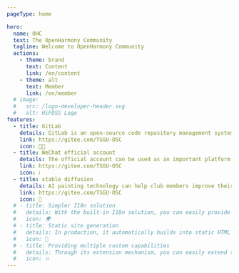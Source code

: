 ```yaml
---
pageType: home

hero:
  name: OHC
  text: The OpenHarmony Community
  tagline: Welcome to OpenHarmony Community
  actions:
    - theme: brand
      text: Content
      link: /en/content
    - theme: alt
      text: Member
      link: /en/member
  # image:
  #   src: /logo-developer-header.svg
  #   alt: HiFOSS Logo
features:
  - title: GitLab
    details: GitLab is an open-source code repository management system that communities can use to manage and maintain their code resources. Through GitLab, community members can easily share code, collaborate on development, and track and manage code changes through version control functionality.
    link: https://gitee.com/TSGU-OSC
    icon: 🧑‍💻
  - title: WeChat official account
    details: The official account can be used as an important platform for community publicity and promotion. Through the official account, the club can release club information, activity information, work display and other content, attracting more people's attention and participation.
    link: https://gitee.com/TSGU-OSC
    icon: ℹ️
  - title: stable diffusion
    details: AI painting technology can help club members improve their artistic creation level and efficiency. By utilizing AI painting software, club members can easily generate images of various styles and gain new creative inspiration.
    link: https://gitee.com/TSGU-OSC
    icon: 🎨
  # - title: Simpler I18n solution
  #   details: With the built-in I18n solution, you can easily provide multi-language support for documents or components.
  #   icon: 🌍
  # - title: Static site generation
  #   details: In production, it automatically builds into static HTML files, which can be easily deployed anywhere.
  #   icon: 🌈
  # - title: Providing multiple custom capabilities
  #   details: Through its extension mechanism, you can easily extend theme UI and build process.
  #   icon: 🔥
---
```

